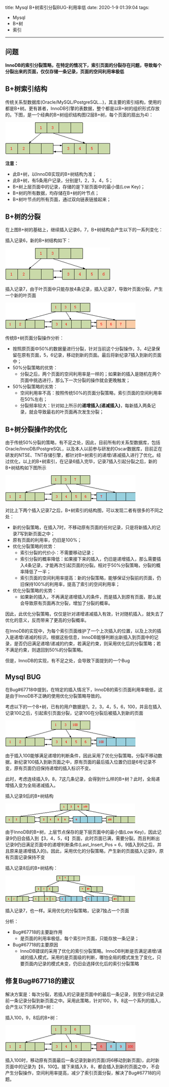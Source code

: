 title: Mysql B+树索引分裂BUG-利用率低
date: 2020-1-9 01:39:04
tags:
  - Mysql
  - B+树
  - 索引
---


## 问题

**InnoDB的索引分裂策略，在特定的情况下，索引页面的分裂存在问题，导致每个分裂出来的页面，仅仅存储一条记录，页面的空间利用率极低**

## **B+树索引结构**

传统关系型数据库(Oracle/MySQL/PostgreSQL…)，其主要的索引结构，使用的都是B+树。更有甚者，InnoDB引擎的表数据，整个都是以B+树的组织形式存放的。下图，是一个经典的B+树组织结构图(2层B+树，每个页面的扇出为4)：

![bplustree_bug0](https://github.com/wpy2016/Blogs/blob/master/imgs/mysql_bplus_index_bug/bplustree_bug0.png?raw=true)

**注意：**

- 此B+树，以InnoDB实现的B+树结构为准；
- 此B+树，有5条用户记录，分别是1，2，3，4，5；
- B+树上层页面中的记录，存储的是下层页面中的最小值(Low Key)；
- B+树的所有数据，均存储在B+树的叶节点；
- B+树叶节点的所有页面，通过双向链表链接起来；

## **B+树的分裂**

在上图B+树的基础上，继续插入记录6，7，B+树结构会产生以下的一系列变化：

插入记录6，新的B+树结构如下：

![bplustree_bug1](https://github.com/wpy2016/Blogs/blob/master/imgs/mysql_bplus_index_bug/bplustree_bug1.png?raw=true)

插入记录7，由于叶页面中只能存放4条记录，插入记录7，导致叶页面分裂，产生一个新的叶页面

![bplustree_bug2](https://github.com/wpy2016/Blogs/blob/master/imgs/mysql_bplus_index_bug/bplustree_bug2.png?raw=true)

传统B+树页面分裂操作分析：

- 按照原页面中50%的数据量进行分裂，针对当前这个分裂操作，3，4记录保留在原有页面，5，6记录，移动到新的页面。最后将新纪录7插入到新的页面中；
- 50%分裂策略的优势：
  - 分裂之后，两个页面的空间利用率是一样的；如果新的插入是随机在两个页面中挑选进行，那么下一次分裂的操作就会更晚触发；
- 50%分裂策略的劣势：
  - 空间利用率不高：按照传统50%的页面分裂策略，索引页面的空间利用率在50%左右；
  - 分裂频率较大：针对如上所示的**递增插入(递减插入)**，每新插入两条记录，就会导致最右的叶页面再次发生分裂；

## **B+树分裂操作的优化**

由于传统50%分裂的策略，有不足之处，因此，目前所有的关系型数据库，包括Oracle/InnoDB/PostgreSQL，以及本人以前参与研发的Oscar数据库，目前正在研发的NTSE、TNT存储引擎，都针对B+树索引的递增/递减插入进行了优化。经过优化，以上的B+树索引，在记录6插入完毕，记录7插入引起分裂之后，新的B+树结构如下图所示

![bplustree_bug3](https://github.com/wpy2016/Blogs/blob/master/imgs/mysql_bplus_index_bug/bplustree_bug3.png?raw=true)

对比上下两个插入记录7之后，B+树索引的结构图，可以发现二者有很多的不同之处：

- 新的分裂策略，在插入7时，不移动原有页面的任何记录，只是将新插入的记录7写到新页面之中；
- 原有页面的利用率，仍旧是100%；
- 优化分裂策略的优势：
  - 索引分裂的代价小：不需要移动记录；
  - 索引分裂的概率降低：如果接下来的插入，仍旧是递增插入，那么需要插入4条记录，才能再次引起页面的分裂。相对于50%分裂策略，分裂的概率降低了一半；
  - 索引页面的空间利用率提高：新的分裂策略，能够保证分裂前的页面，仍旧保持100%的利用率，提高了索引的空间利用率；
- 优化分裂策略的劣势：
  - 如果新的插入，不再满足递增插入的条件，而是插入到原有页面，那么就会导致原有页面再次分裂，增加了分裂的概率。

因此，此优化分裂策略，仅仅是针对递增递减插入有效，针对随机插入，就失去了优化的意义，反而带来了更高的分裂概率。

在InnoDB的实现中，为每个索引页面维护了一个上次插入的位置，以及上次的插入是递增/递减的标识。根据这些信息，InnoDB能够判断出新插入到页面中的记录，是否仍旧满足递增/递减的约束，若满足约束，则采用优化后的分裂策略；若不满足约束，则退回到50%的分裂策略。

但是，InnoDB的实现，有不足之处，会导致下面提到的一个Bug

## Mysql BUG

在Bug#67718中提到，在特定的插入情况下，InnoDB的索引页面利用率极低，这是由于InnoDB不正确的使用优化分裂策略导致的。

考虑以下的一个B+树，已有的用户数据是1，2，3，4，5，6，100，并且在插入记录100之后，引起索引页面分裂，记录100在分裂后被插入到新的页面

![bplustree_bug4](https://github.com/wpy2016/Blogs/blob/master/imgs/mysql_bplus_index_bug/bplustree_bug4.png?raw=true)

由于插入100能够满足递增的判断条件，因此采用了优化分裂策略，分裂不移动数据，新纪录100插入到新页面之中，原有页面的最后插入位置仍旧是6号记录不变，原有页面仍旧保持递增的插入标识不变。

此时，考虑连续插入9，8，7这几条记录，会得到什么样的B+树？此时，全局递增插入变为全局递减插入。

插入记录9后的B+树结构

![bplustree_bug5](https://github.com/wpy2016/Blogs/blob/master/imgs/mysql_bplus_index_bug/bplustree_bug5.png?raw=true)

由于InnoDB的B+树，上层节点保存的是下层页面中的最小值(Low Key)，因此记录9仍旧会插入到【3，4，5，6】页面，此时页面已满，需要分裂。而且判断出记录9仍旧满足页面中的递增判断条件(Last_Insert_Pos = 6，9插入到6之后，并且原来是递增插入的)。因此，采用优化的分裂策略，产生新的页面插入记录9，原有页面记录保持不变

插入记录8后的B+树结构：

![bplustree_bug6](https://github.com/wpy2016/Blogs/blob/master/imgs/mysql_bplus_index_bug/bplustree_bug6.png?raw=true)

插入记录7，也一样。采用优化的分裂策略，记录7独占一个页面

分析：

- Bug#67718的主要副作用
  - 是页面的利用率极低，每个索引叶页面，只能存放一条记录；
- Bug#67718的主要原因
  - InnoDB错误的采用了优化的索引分裂策略。InnoDB判断是否满足递增/递减的插入模式，采用的是页面级的判断，哪怕全局的模式发生了变化，只要页面内记录的模式未变，仍旧会选择优化后的索引分裂策略

## **修复Bug#67718的建议**

解决方案是：每次分裂，若插入的记录是页面中的最后一条记录，则至少将此记录前一条记录分裂到新页面之中。采用此策略，针对100，9，8这一个系列的插入，会产生以下的系列B+树：

插入100，9，8后的B+树：

![bplustree_bug7](https://github.com/wpy2016/Blogs/blob/master/imgs/mysql_bplus_index_bug/bplustree_bug7.png?raw=true)

插入100时，移动原有页面最后一条记录到新的页面(将6移动到新页面)，此时新页面中的记录为【6，100】。接下来插入9，8，都会插入到新的页面之中，不会产生分裂操作，空间利用率提高，减少了索引页面分裂，解决了Bug#67718的问题。